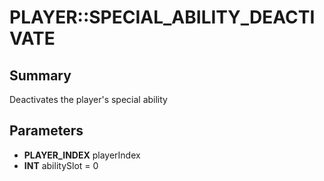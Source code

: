 # PLAYER::SPECIAL_ABILITY_DEACTIVATE

## Summary
Deactivates the player's special ability

## Parameters
* **PLAYER_INDEX** playerIndex
* **INT** abilitySlot = 0